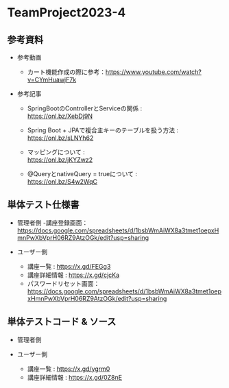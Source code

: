 # TeamProject2023-4
## 参考資料
- 参考動画

  - カート機能作成の際に参考：https://www.youtube.com/watch?v=CYmHuawjF7k

- 参考記事

  - SpringBootのControllerとServiceの関係 : &emsp;&emsp;&emsp;&emsp;&emsp;&emsp;&emsp;&ensp; https://onl.bz/XebDj9N

  - Spring Boot + JPAで複合主キーのテーブルを扱う方法 : &emsp; https://onl.bz/sLNYh62
  
  - マッピングについて : &emsp;&emsp;&emsp;&emsp;&emsp;&emsp;&emsp;&emsp;&emsp;&ensp;&emsp;&emsp;&emsp;&emsp;&emsp;&emsp;&ensp; https://onl.bz/jKYZwz2

  - @QueryとnativeQuery = trueについて : &emsp;&emsp;&emsp;&emsp;&emsp;&emsp;&emsp;&ensp;&ensp; https://onl.bz/S4w2WqC

## 単体テスト仕様書

- 管理者側
    -講座登録画面：　https://docs.google.com/spreadsheets/d/1bsbWmAiWX8a3tmet1oepxHmnPwXbVprH06RZ9AtzOGk/edit?usp=sharing
  
- ユーザー側

    - 講座一覧 : https://x.gd/FEGg3
    - 講座詳細情報 : https://x.gd/cjcKa
    - パスワードリセット画面：　https://docs.google.com/spreadsheets/d/1bsbWmAiWX8a3tmet1oepxHmnPwXbVprH06RZ9AtzOGk/edit?usp=sharing

## 単体テストコード & ソース

- 管理者側
  
- ユーザー側

  - 講座一覧 : https://x.gd/ygrm0
  - 講座詳細情報 : https://x.gd/0Z8nE

